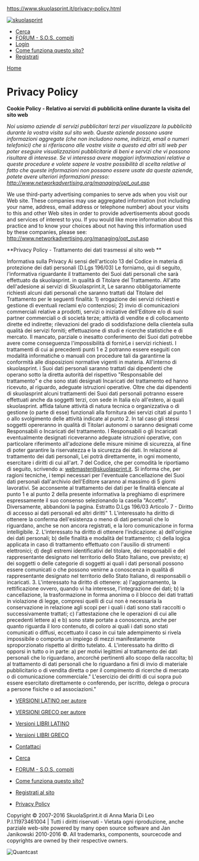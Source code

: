 https://www.skuolasprint.it/privacy-policy.html

<a href="//www.skuolasprint.it/" id="logo-link"><img src="https://www.skuolasprint.it/images/skuolasprint-logo_320.png" alt="skuolasprint" /></a>

-   [<span>Cerca</span>](//www.skuolasprint.it/cerca.html)
-   [<span>FORUM - S.O.S. compiti</span>](//www.skuolasprint.it/forum/)
-   [<span>Login</span>](//www.skuolasprint.it/login.html)
-   [<span>Come funziona questo sito?</span>](//www.skuolasprint.it/come-funziona-questo-sito.html)
-   [<span>Registrati</span>](//www.skuolasprint.it/registrati.html)

<span class="breadcrumbs pathway"><a href="//www.skuolasprint.it/" class="pathway">Home</a>
</span>

Privacy Policy
==============

**Cookie Policy - Relativo ai servizi di pubblicità online durante la visita del sito web**

*Noi usiamo aziende di servizi pubblicitari terzi per visualizzare la pubblicità durante la vostra visita sul sito web. Queste aziende possono usare informazioni aggregate (che non includono nome, indirizzi, email o numeri telefonici) che si riferiscono alle vostre visite a questo ed altri siti web per poter eseguire visualizzazioni pubblicitarie di beni e servizi che vi possono risultare di interesse. Se vi interessa avere maggiori informazioni relative a queste procedure e volete sapere le vostre possibilità di scelta relative al fatto che queste informazioni non possano essere usate da queste aziende, potete avere ulteriori informazioni presso: <http://www.networkadvertising.org/managing/opt_out.asp>*

We use third-party advertising companies to serve ads when you visit our Web site. These companies may use aggregated information (not including your name, address, email address or telephone number) about your visits to this and other Web sites in order to provide advertisements about goods and services of interest to you. If you would like more information about this practice and to know your choices about not having this information used by these companies, please see: <http://www.networkadvertising.org/managing/opt_out.asp>

**Privacy Policy - Trattamento dei dati trasmessi al sito web
**

Informativa sulla Privacy Ai sensi dell'articolo 13 del Codice in materia di protezione dei dati personali (D.Lgs 196/03)
Le forniamo, qui di seguito, l'informativa riguardante il trattamento dei Suoi dati personali che sarà effettuato da skuolasprint. in qualità di Titolare del Trattamento. All'atto dell'adesione ai servizi di Skuolasprint.it, Le saranno obbligatoriamente richiesti alcuni dati personali che saranno trattati dal Titolare del Trattamento per le seguenti finalità: 1) erogazione dei servizi richiesti e gestione di eventuali reclami e/o contenziosi; 2) invio di comunicazioni commerciali relative a prodotti, servizi o iniziative dell'Editore e/o di suoi partner commerciali o di società terze; attività di vendite e di collocamento dirette ed indirette; rilevazioni del grado di soddisfazione della clientela sulla qualità dei servizi forniti; effettuazione di studi e ricerche statistiche e di mercato. Il mancato, parziale o inesatto conferimento dei Suoi dati potrebbe avere come conseguenza l'impossibilità di fornirLe i servizi richiesti. I trattamenti di cui ai precedenti punti 1 e 2 potranno essere eseguiti con modalità informatiche o manuali con procedure tali da garantirne la conformità alle disposizioni normative vigenti in materia. All'interno di skuolasprint. i Suoi dati personali saranno trattati dai dipendenti che operano sotto la diretta autorità del rispettivo "Responsabile del trattamento" e che sono stati designati Incaricati del trattamento ed hanno ricevuto, al riguardo, adeguate istruzioni operative. Oltre che dai dipendenti di skuolasprint alcuni trattamenti dei Suoi dati personali potranno essere effettuati anche da soggetti terzi, con sede in Italia e/o all'estero, ai quali skuolasprint. affida talune attività di natura tecnica o organizzativa o di gestione (o parte di esse) funzionali alla fornitura dei servizi citati al punto 1 o allo svolgimento delle attività indicate al punto 2. In tal caso gli stessi soggetti opereranno in qualità di Titolari autonomi o saranno designati come Responsabili o Incaricati del trattamento. I Responsabili o gli Incaricati eventualmente designati riceveranno adeguate istruzioni operative, con particolare riferimento all'adozione delle misure minime di sicurezza, al fine di poter garantire la riservatezza e la sicurezza dei dati. In relazione al trattamento dei dati personali, Lei potrà direttamente, in ogni momento, esercitare i diritti di cui all'art. 7 del Codice, che per comodità le riportiamo di seguito, scrivendo a: webmaster@skuolasprint.it. Si informa che, per ragioni tecniche, i tempi necessari per l'eventuale cancellazione dei Suoi dati personali dall'archivio dell'Editore saranno al massimo di 5 giorni lavorativi. Se acconsente al trattamento dei dati per le finalità elencate al punto 1 e al punto 2 della presente informativa la preghiamo di esprimere espressamente il suo consenso selezionando la casella "Accetto". Diversamente, abbandoni la pagina. Estratto D.Lgs 196/03 Articolo 7 - Diritto di accesso ai dati personali ed altri diritti" 1. L'interessato ha diritto di ottenere la conferma dell'esistenza o meno di dati personali che lo riguardano, anche se non ancora registrati, e la loro comunicazione in forma intelligibile. 2. L'interessato ha diritto di ottenere l'indicazione: a) dell'origine dei dati personali; b) delle finalità e modalità del trattamento; c) della logica applicata in caso di trattamento effettuato con l'ausilio di strumenti elettronici; d) degli estremi identificativi del titolare, dei responsabili e del rappresentante designato nel territorio dello Stato Italiano, ove previsto; e) dei soggetti o delle categorie di soggetti ai quali i dati personali possono essere comunicati o che possono venirne a conoscenza in qualità di rappresentante designato nel territorio dello Stato Italiano, di responsabili o incaricati. 3. L'interessato ha diritto di ottenere: a) l'aggiornamento, la rettificazione ovvero, quando vi ha interesse, l'integrazione dei dati; b) la cancellazione, la trasformazione in forma anonima o il blocco dei dati trattati in violazione di legge, compresi quelli di cui non è necessaria la conservazione in relazione agli scopi per i quali i dati sono stati raccolti o successivamente trattati; c) l'attestazione che le operazioni di cui alle precedenti lettere a) e b) sono state portate a conoscenza, anche per quanto riguarda il loro contenuto, di coloro ai quali i dati sono stati comunicati o diffusi, eccettuato il caso in cui tale adempimento si rivela impossibile o comporta un impiego di mezzi manifestamente sproporzionato rispetto al diritto tutelato. 4. L'interessato ha diritto di opporsi in tutto o in parte: a) per motivi legittimi al trattamento dei dati personali che lo riguardano, ancorché pertinenti allo scopo della raccolta; b) al trattamento di dati personali che lo riguardano a fini di invio di materiale pubblicitario o di vendita diretta o per il compimento di ricerche di mercato o di comunicazione commerciale." L'esercizio dei diritti di cui sopra può essere esercitato direttamente o conferendo, per iscritto, delega o procura a persone fisiche o ad associazioni."

-   [<span>VERSIONI LATINO per autore</span>](//www.skuolasprint.it/versioni-latino.html)
-   [<span>VERSIONI GRECO per autore</span>](//www.skuolasprint.it/versioni-greco.html)
-   [<span>Versioni LIBRI LATINO</span>](//www.skuolasprint.it/libro-latino.html)
-   [<span>Versioni LIBRI GRECO</span>](//www.skuolasprint.it/versioni-greco-libro.html)

-   [<span>Contattaci</span>](//www.skuolasprint.it/contattaci.html)
-   [<span>Cerca</span>](//www.skuolasprint.it/cerca.html)
-   [<span>FORUM - S.O.S. compiti</span>](//www.skuolasprint.it/forum/)
-   [<span>Come funziona questo sito?</span>](//www.skuolasprint.it/come-funziona-questo-sito.html)
-   [<span>Registrati al sito</span>](//www.skuolasprint.it/registrati.html)
-   [<span>Privacy Policy</span>](//www.skuolasprint.it/privacy-policy.html)

Copyright © 2007-2016 SkuolaSprint.it di Anna Maria Di Leo P.I.11973461004 | Tutti i diritti riservati - Vietata ogni riproduzione, anche parziale
<span>web-site powered by many open source software and Jan Janikowski 2010-2016 ©.</span><span> All trademarks, components, sourcecode and copyrights are owned by their respective owners.</span>

![Quantcast](//pixel.quantserve.com/pixel/p-bfDFywNr2FzSn.gif)


